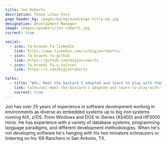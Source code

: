 ```yaml
---
title: Jon Roberts
description: Texas Linux Fest
page_header_bg: images/background/page-title-bg.jpg
designation: Development Manager
image: images/speakers/jon-roberts.jpg
current: true

social:
  - icon: fa-brands fa-linkedin
    link: https://www.linkedin.com/in/bigjonroberts/
  - icon: fa-brands fa-github
    link: https://github.com/bigjonroberts
  - icon: fa-brands fa-x-twitter
    link: https://x.com/bigjonroberts

talks:
  - title: "WSL: Meet the bastard I adopted and learn to play with them."
    link: talks/wsl-meet-the-bastard-i-adopted-and-learn-to-play-with-them/
    current: true
---
```


Jon has over 25 years of experience in software development working in
environments as diverse as embedded systems up to big iron systems running AIX,
z/OS.  From Windows and DOS to iSeries (AS400) and HP3000 minis.  He has
experience with a variety of database systems, programming language paradigms,
and different development methodologies.  When he's not developing software
he's hanging with his two miniature schnauzers or tinkering on his ‘69 Ranchero
in San Antonio, TX.

